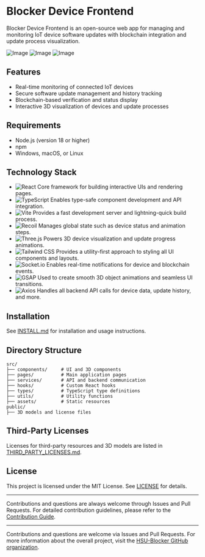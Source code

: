 # Blocker Device Frontend

Blocker Device Frontend is an open-source web app for managing and monitoring IoT device software updates with blockchain integration and update process visualization.

![Image](https://github.com/user-attachments/assets/4a1147c2-7f3e-4f20-ac97-b612e6eec8b7)
![Image](https://github.com/user-attachments/assets/c15191e1-c8a6-466b-9c96-9b092f1c5d25)
![Image](https://github.com/user-attachments/assets/f0b6d4a0-27ba-4d38-aa62-8177e69f68e5)

## Features

- Real-time monitoring of connected IoT devices
- Secure software update management and history tracking
- Blockchain-based verification and status display
- Interactive 3D visualization of devices and update processes


## Requirements

- Node.js (version 18 or higher)
- npm
- Windows, macOS, or Linux

## Technology Stack

- ![React](https://img.shields.io/badge/React-20232A?style=for-the-badge&logo=react&logoColor=61DAFB) Core framework for building interactive UIs and rendering pages.
- ![TypeScript](https://img.shields.io/badge/TypeScript-007ACC?style=for-the-badge&logo=typescript&logoColor=white) Enables type-safe component development and API integration.
- ![Vite](https://img.shields.io/badge/Vite-646CFF?style=for-the-badge&logo=vite&logoColor=FFD62E) Provides a fast development server and lightning-quick build process.
- ![Recoil](https://img.shields.io/badge/Recoil-3578E5?style=for-the-badge&logo=recoil&logoColor=white) Manages global state such as device status and animation steps.
- ![Three.js](https://img.shields.io/badge/Three.js-000000?style=for-the-badge&logo=three.js&logoColor=white) Powers 3D device visualization and update progress animations.
- ![Tailwind CSS](https://img.shields.io/badge/Tailwind%20CSS-38B2AC?style=for-the-badge&logo=tailwind-css&logoColor=white) Provides a utility-first approach to styling all UI components and layouts.
- ![Socket.io](https://img.shields.io/badge/Socket.io-010101?style=for-the-badge&logo=socket.io&logoColor=white) Enables real-time notifications for device and blockchain events.
- ![GSAP](https://img.shields.io/badge/GSAP-88CE02?style=for-the-badge&logo=greensock&logoColor=white) Used to create smooth 3D object animations and seamless UI transitions.
- ![Axios](https://img.shields.io/badge/Axios-5A29E4?style=for-the-badge) Handles all backend API calls for device data, update history, and more.
## Installation

See [INSTALL.md](./INSTALL.md) for installation and usage instructions.

## Directory Structure

```
src/
├── components/     # UI and 3D components
├── pages/          # Main application pages
├── services/       # API and backend communication
├── hooks/          # Custom React hooks
├── types/          # TypeScript type definitions
├── utils/          # Utility functions
├── assets/         # Static resources
public/
├── 3D models and license files
```

## Third-Party Licenses

Licenses for third-party resources and 3D models are listed in [THIRD_PARTY_LICENSES.md](./THIRD_PARTY_LICENSES.md).

## License

This project is licensed under the MIT License. See [LICENSE](./LICENSE) for details.

---

Contributions and questions are always welcome through Issues and Pull Requests.
For detailed contribution guidelines, please refer to the [Contribution Guide](https://github.com/HSU-Blocker/Blocker_Device?tab=contributing-ov-file).

---

Contributions and questions are welcome via Issues and Pull Requests.
For more information about the overall project, visit the [HSU-Blocker GitHub organization](https://github.com/HSU-Blocker).
